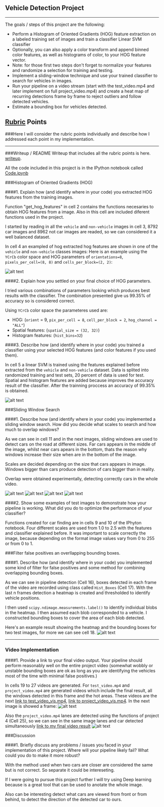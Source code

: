 
## **Vehicle Detection Project**

---

The goals / steps of this project are the following:

* Perform a Histogram of Oriented Gradients (HOG) feature extraction on a labeled training set of images and train a classifier Linear SVM classifier
* Optionally, you can also apply a color transform and append binned color features, as well as histograms of color, to your HOG feature vector. 
* Note: for those first two steps don't forget to normalize your features and randomize a selection for training and testing.
* Implement a sliding-window technique and use your trained classifier to search for vehicles in images.
* Run your pipeline on a video stream (start with the test_video.mp4 and later implement on full project_video.mp4) and create a heat map of recurring detections frame by frame to reject outliers and follow detected vehicles.
* Estimate a bounding box for vehicles detected.

[//]: # (Image References)
[image1]: ./output_images/HOG.png
[image2]: ./output_images/Results.png
[image3]: ./output_images/Window1.png
[image4]: ./output_images/Window2.png
[image5]: ./output_images/Window3.png
[image6]: ./output_images/Window4.png
[image7]: ./output_images/Hot_Areas.png
[image8]: ./output_images/Video_vis.png
[image9]: ./output_images/Final_Image.png

## [Rubric](https://review.udacity.com/#!/rubrics/513/view) Points
###Here I will consider the rubric points individually and describe how I addressed each point in my implementation.  

---
###Writeup / README
Writeup that includes all the rubric points is here. [writeup](https://github.com/udacity/CarND-Vehicle-Detection/blob/master/writeup.md).

All the code included in this project is in the IPython notebook called [Code.ipynb](https://github.com/jiforcen/CarND-Vehicle-Detection/blob/master/Code.ipynb)

###Histogram of Oriented Gradients (HOG)

####1. Explain how (and identify where in your code) you extracted HOG features from the training images.

Function "get_hog_features" in cell 2 contains the functions necesaries to obtain HOG features from a image. Also in this cell are included diferent functions used in the project.

I started by reading in all the `vehicle` and `non-vehicle` images in cell 3, 8792 car images and 8962 not car images are readed, so we can considered it a well balanced dataset.

In cell 4 an exampled of hog extracted hog features are shown in one of the `vehicle` and `non-vehicle` classes images:
Here is an example using the `YCrCb` color space and HOG parameters of `orientations=8`, `pixels_per_cell=(8, 8)` and `cells_per_block=(2, 2)`:

![alt text][image1]

####2. Explain how you settled on your final choice of HOG parameters.

I tried various combinations of parameters looking which produces best results with the classifier. The combination presented give us 99.35% of accuracy so is considered correct.

Using `YCrCb` color space the parameteres used are:

* HOG: (`orient` = 9, `pix_per_cell = 8`, `cell_per_block = 2`, `hog_channel = "ALL"`)
* Spatial features: (`spatial_size = (32, 32)`)
* Histogram features: (`hist_bins=32`)

####3. Describe how (and identify where in your code) you trained a classifier using your selected HOG features (and color features if you used them).

In cell 5 a linear SVM is trained using the features explained before extracted from the `vehicle` and `non-vehicle` dataset.
Data is splited into randomized training and test sets, 20 percent of data is used for test. Spatial and histogram features are added because improves the accuracy result of the classifier.
After the trainning proccess an accuracy of 99.35% is obtained.

![alt text][image2]

###Sliding Window Search

####1. Describe how (and identify where in your code) you implemented a sliding window search.  How did you decide what scales to search and how much to overlap windows?

As we can see in cell 11 and in the next images, sliding windows are used to detect cars on the road at different sizes. Far cars appears in the middle of the image, whilst near cars apears in the bottom, thats the reason why windows increase their size when are in the bottom of the image.

Scales are decided depending on the size that cars appears in image. Windows bigger than cars produce detection of cars bigger than in reality.

Overlap were obtained experimentally, detecting correctly cars in the whole video.

![alt text][image3]
![alt text][image4]
![alt text][image6]
![alt text][image5]

####2. Show some examples of test images to demonstrate how your pipeline is working.  What did you do to optimize the performance of your classifier?

Functions created for car finding are in cells 9 and 10 of the IPhyton notebook. Four different scales are used from 1.0 to 2.5 with the features and classifier explained before.
It was important to scale correctly the image, because depending on the format image values vary from 0 to 255 or from 0 to 1.

###Filter false positives an overllapping bounding boxes.

####1. Describe how (and identify where in your code) you implemented some kind of filter for false positives and some method for combining overlapping bounding boxes.

As we can see in pipeline detection (Cell 16), boxes detected in each frame of the video are recorded using class called `Hist_Boxes` (Cell 17). With the last n frames detection a heatmap is created and thresholded to identify vehicle positions.

I then used `scipy.ndimage.measurements.label()` to identify individual blobs in the heatmap.  I then assumed each blob corresponded to a vehicle.  I constructed bounding boxes to cover the area of each blob detected.  

Here's an example result showing the heatmap and the bounding boxes for two test images, for more we can see cell 18.
![alt text][image7]

---
### Video Implementation

####1. Provide a link to your final video output.  Your pipeline should perform reasonably well on the entire project video (somewhat wobbly or unstable bounding boxes are ok as long as you are identifying the vehicles most of the time with minimal false positives.)

In cells 19 to 27 videos are generated.
For `test_video.mp4` and `project_video.mp4` are generated videos which include the final result, all the windows detected in this frame and the hot areas. These videos are the next [link to test_video_vis.mp4](./test_video_vis.mp4), [link to project_video_vis.mp4](./project_video_vis.mp4).
In the next image is showed a frame:
![alt text][image8]

Also the `project_video.mp4` lanes are detected using the functions of project 4 (Cell 25), so we can see in the same image lanes and car detected simultaneously [link to my final video result](./project_video_final.mp4)
![alt text][image9]

###Discussion

####1. Briefly discuss any problems / issues you faced in your implementation of this project.  Where will your pipeline likely fail?  What could you do to make it more robust?

With the method used when two cars are closer are considered the same but is not correct. So separate it could be intereseting.

If I were going to pursue this project further I will try using Deep learning because is a great tool that can be used to anotate the whole image.

Also can be interesting detect what cars are viewed from front or from behind, to detect the direction of the detected car to ours.

